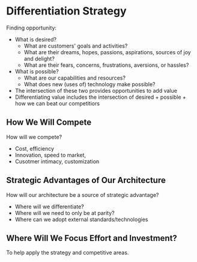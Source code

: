 # Differentiation Strategy

Finding opportunity:

* What is desired?
	* What are customers' goals and activities?
	* What are their dreams, hopes, passions, aspirations, sources of joy and delight?
	* What are their fears, concerns, frustrations, aversions, or hassles?
* What is possible?
	* What are our capabilities and resources?
	* What does new (uses of) technology make possible?
* The intersection of these two provides opportunities to add value
* Differentiating value includes the intersection of desired + possible + how we can beat our competitiors

## How We Will Compete

How will we compete?

* Cost, efficiency
* Innovation, speed to market,
* Cusotmer intimacy, customization

## Strategic Advantages of Our Architecture

How will our architecture be a source of strategic advantage?

* Where will we differentiate?
* Where will we need to only be at parity?
* Where can we adopt external standards/technologies

## Where Will We Focus Effort and Investment?

To help apply the strategy and competitive areas.
